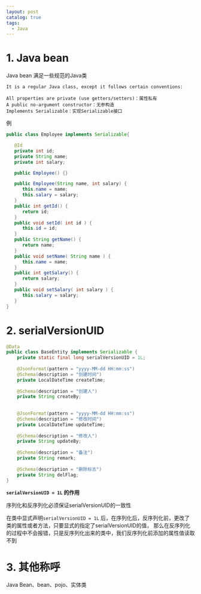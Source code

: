 ```yaml
---
layout: post
catalog: true
tags:
  - Java
---
```



# 1. Java bean

Java bean 满足一些规范的Java类

```
It is a regular Java class, except it follows certain conventions:

All properties are private (use getters/setters)：属性私有
A public no-argument constructor：无参构造
Implements Serializable：实现Serializable接口
```

例

```java 
public class Employee implements Serializable{

   @Id
   private int id;
   private String name;   
   private int salary;  

   public Employee() {}

   public Employee(String name, int salary) {
      this.name = name;
      this.salary = salary;
   }
   public int getId() {
      return id;
   }
   public void setId( int id ) {
      this.id = id;
   }
   public String getName() {
      return name;
   }
   public void setName( String name ) {
      this.name = name;
   }
   public int getSalary() {
      return salary;
   }
   public void setSalary( int salary ) {
      this.salary = salary;
   }
}
```

# 2. serialVersionUID

```java
@Data  
public class BaseEntity implements Serializable {  
    private static final long serialVersionUID = 1L;  
  
    @JsonFormat(pattern = "yyyy-MM-dd HH:mm:ss")  
    @Schema(description = "创建时间")  
    private LocalDateTime createTime;  
  
    @Schema(description = "创建人")  
    private String createBy;  
  
  
    @JsonFormat(pattern = "yyyy-MM-dd HH:mm:ss")  
    @Schema(description = "修改时间")  
    private LocalDateTime updateTime;  
  
    @Schema(description = "修改人")  
    private String updateBy;  
  
    @Schema(description = "备注")  
    private String remark;  
  
    @Schema(description = "删除标志")  
    private String delFlag;  
}
```

**`serialVersionUID = 1L` 的作用**

序列化和反序列化必须保证serialVersionUID的一致性

在类中显式声明`serialVersionUID = 1L` 后，在序列化后，反序列化前，更改了类的属性或者方法，只要显式的指定了serialVersionUID的值， 那么在反序列化的过程中不会报错，只是反序列化出来的类中，我们反序列化前添加的属性值读取不到

# 3. 其他称呼

Java Bean、bean、pojo、实体类

